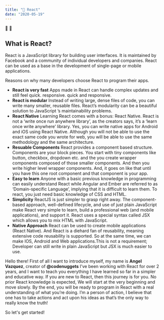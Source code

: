 ```yaml
---
title: "💟 React"
date: "2020-05-19"
---
```


👋 🚀

## What is React?

React is a JavaScript library for building user interfaces. It is maintained by Facebook and a community of individual developers and companies. React can be used as a base in the development of single-page or mobile applications.

Reasons on why many developers choose React to program their apps.

- **React is very fast** Apps made in React can handle complex updates and still feel quick. responsive. quick and responsive.
- **React is modular** Instead of writing large, dense files of code, you can write many smaller, reusable files. React’s modularity can be a beautiful solution to JavaScript ’s maintainability problems.
- **React Native** Learning React comes with a bonus: React Native. React is not a ‘write once run anywhere library’, as the creators says, it’s a ‘learn once write anywhere’ library. Yes, you can write native apps for Android and iOS using React Native. Although you will not be able to use the exact same code you wrote for web, you will be able to use the same methodology and the same architecture.
- **Resuable Components** React provides a component based structure. Components are your block pieces. You start with tiny components like button, checkbox, dropdown etc. and the you create wrapper components composed of those smaller components. And then you write higher level wrapper components. And, it goes on like that until you have this one root component and that component is your app.
- **Easy to learn** Anyone with a basic previous knowledge in programming can easily understand React while Angular and Ember are referred to as ‘Domain-specific Language’, implying that it is difficult to learn them. To react, you just need basic knowledge of CSS and HTML.
- **Simplicity** ReactJS is just simpler to grasp right away. The component-based approach, well-defined lifecycle, and use of just plain JavaScript make React very simple to learn, build a professional web (and mobile applications), and support it. React uses a special syntax called JSX which allows you to mix HTML with JavaScript.
- **Native Approach** React can be used to create mobile applications (React Native). And React is a diehard fan of reusability, meaning extensive code reusability is supported. So at the same time, we can make IOS, Android and Web applications.This is not a requirement; Developer can still write in plain JavaScript but JSX is much easier to use.

Hello there! First of all I want to introduce myself, my name is **Angel Vazquez**, creator of **@codenuggets** I’ve been working with React for over 2 years, and I want to teach you everything I have learned so far in a simpler and educative way. If you are new to React, then this journey is for you. No prior React knowledge is expected, We will start at the very beginning and move slowly. By the end, you will be ready to program in React with a real understanding of what you’re doing. I’m a person of action, I believe that one has to take actions and act upon his ideas as that’s the only way to really know the truth!

So let's get started!
